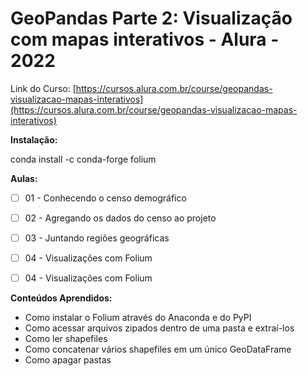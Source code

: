 # GeoPandas Parte 2: Visualização com mapas interativos - Alura - 2022

Link do Curso: [https://cursos.alura.com.br/course/geopandas-visualizacao-mapas-interativos](https://cursos.alura.com.br/course/geopandas-visualizacao-mapas-interativos)

**Instalação:**  

conda install -c conda-forge folium

 
**Aulas:**  
  
- [ ] 01 - Conhecendo o censo demográfico
  
- [ ] 02 - Agregando os dados do censo ao projeto
  
- [ ] 03 - Juntando regiões geográficas 
  
- [ ] 04 - Visualizações com Folium
  
- [ ] 04 - Visualizações com Folium

**Conteúdos Aprendidos:**  

- Como instalar o Folium através do Anaconda e do PyPI
- Como acessar arquivos zipados dentro de uma pasta e extraí-los
- Como ler shapefiles
- Como concatenar vários shapefiles em um único GeoDataFrame
- Como apagar pastas